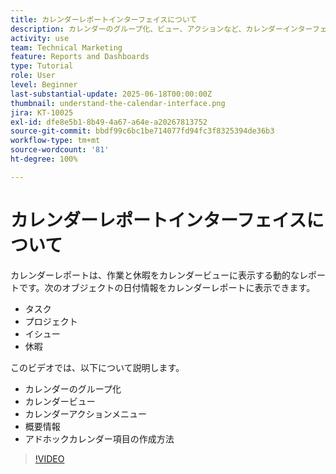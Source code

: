```yaml
---
title: カレンダーレポートインターフェイスについて
description: カレンダーのグループ化、ビュー、アクションなど、カレンダーインターフェイスについて説明します。
activity: use
team: Technical Marketing
feature: Reports and Dashboards
type: Tutorial
role: User
level: Beginner
last-substantial-update: 2025-06-18T00:00:00Z
thumbnail: understand-the-calendar-interface.png
jira: KT-10025
exl-id: dfe8e5b1-8b49-4a67-a64e-a20267813752
source-git-commit: bbdf99c6bc1be714077fd94fc3f8325394de36b3
workflow-type: tm+mt
source-wordcount: '81'
ht-degree: 100%

---
```


# カレンダーレポートインターフェイスについて

カレンダーレポートは、作業と休暇をカレンダービューに表示する動的なレポートです。次のオブジェクトの日付情報をカレンダーレポートに表示できます。

* タスク
* プロジェクト
* イシュー
* 休暇

このビデオでは、以下について説明します。

* カレンダーのグループ化
* カレンダービュー
* カレンダーアクションメニュー
* 概要情報
* アドホックカレンダー項目の作成方法

>[!VIDEO](https://video.tv.adobe.com/v/3423318/?quality=12&learn=on&enablevpops=1)
